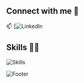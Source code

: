 

<h2>Connect with me 📨</h2>

📫 [![LinkedIn](https://www.linkedin.com/in/alaa-mousa-55888b284/?utm_source=share&utm_campaign=share_via&utm_content=profile&utm_medium=android_app&fbclid=IwZXh0bgNhZW0CMTAAAR3Lq-2Mcot60IzKEW371k0GUF4QnBuUF8S9FWdi8cyydjttVn5d2Ld71ps_aem_bc8yuMWbuQe0x5CaUOQKng)
&ensp;



<h2>Skills 🧠💡</h2>

![Skills](https://skillicons.dev/icons?i=c++,java,html,css,bootstrap,jquery,vscode,visualstudio,idea)






![Footer](https://capsule-render.vercel.app/api?type=waving&color=gradient&height=111&section=footer)
